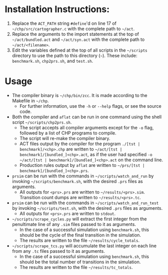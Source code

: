 # Installation Instructions:

1. Replace the `ACT_PATH` string `#define`'d on line 17 of `~/chp/src/cartographer.c` with the complete path to `~/act`.
2. Replace the arguments to the import statements at the top of `~/act/bundled.act` and `~/act/syn.act` with the complete path to `~/act/<filename>`.
3. Edit the variables defined at the top of all scripts in the `~/scripts` directory to use the path to this directory (`~`). These include: `benchmark.sh`, `chp2prs.sh`, and `test.sh`.

# Usage
	
* The compiler binary is `~/chp/bin/zcc`. It is made according to the Makefile in `~/chp`.
  * For further information, use the `-h` or `--help` flags, or see the source code.
* Both the compiler and `aflat` can be run in one command using the shell script `~/scripts/chp2prs.sh`.
  * The script accepts all compiler arguments except for the `-o` flag, followed by a list of CHP programs to compile.
  * The script will re-make the compiler binary.
  * ACT files output by the compiler for the program `./[tst | benchmark]/<chp>.chp` are written to `~/act/[tst | benchmark]/[bundled_]<chp>.act`, as if the user had specified `-o ~/act/[tst | benchmark]/[bundled_]<chp>.act` on the command line.
  * Production rules output by `aflat` are written to `~/prs/[tst | benchmark]/[bundled_]<chp>.prs`.
* `prsim` can be run with the commands in `~/scripts/watch_and_run` by invoking `~/scripts/benchmark.sh`, with the desired `.prs` files as arguments.
  * All outputs for `<prs>.prs` are written to `~/results/<prs>.sim`. Transition count dumps are written to `~/results/<prs>.tc`.
* `prsim` can be run with the commands in `~/scripts/watch_and_run_test` by invoking `~/scripts/test.sh`, with the desired `.prs` files as arguments.
  * All outputs for `<prs>.prs` are written to `stdout`.
* `~/scripts/scrape_cycles.py` will extract the first integer from the penultimate line of any `.sim` files passed to it as arguments.
  * In the case of a successful simulation using `benchmark.sh`, this should be the cycle of the final transition in the simulation.
  * The results are written to the file `~/results/cycle_totals`.
* `~/scripts/scrape_tcs.py` will accumulate the last integer on each line from any `.tc` files passed to it as arguments.
  * In the case of a successful simulation using `benchmark.sh`, this should be the total number of transitions in the simulation.
  * The results are written to the file `~/results/tc_totals`.

